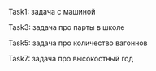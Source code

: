 Task1: задача с машиной

Task3: задача про парты в школе

Task5: задача про количество вагоннов

Task7: задача про высокостный год
